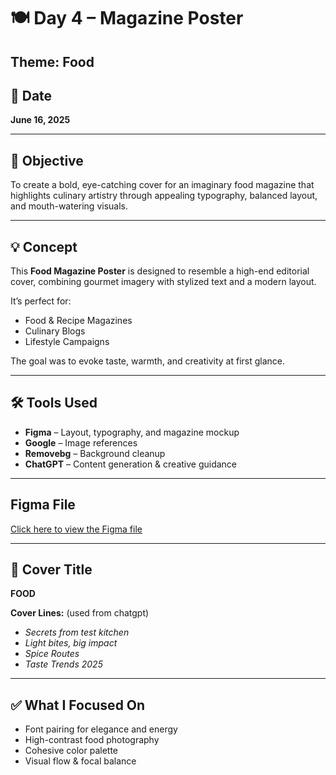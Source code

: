 # 🍽️ Day 4 – Magazine Poster  
**Theme:** Food  
---

## 📅 Date  
**June 16, 2025**

---

## 🎯 Objective  
To create a bold, eye-catching cover for an imaginary food magazine that highlights culinary artistry through appealing typography, balanced layout, and mouth-watering visuals.

---

## 💡 Concept  
This **Food Magazine Poster** is designed to resemble a high-end editorial cover, combining gourmet imagery with stylized text and a modern layout.

It’s perfect for:
- Food & Recipe Magazines  
- Culinary Blogs  
- Lifestyle Campaigns  

The goal was to evoke taste, warmth, and creativity at first glance.

---

## 🛠 Tools Used  
- **Figma** – Layout, typography, and magazine mockup  
- **Google** – Image references  
- **Removebg** – Background cleanup  
- **ChatGPT** – Content generation & creative guidance  

---

## Figma File  
[Click here to view the Figma file](https://www.figma.com/design/uKhpA8iwnxQ3kayThibpjE/Magazine-Cover-Mockup?node-id=0-1&t=bRXICF06acQHq8Lx-1) 

---

## 🧾 Cover Title  
**FOOD**

**Cover Lines:** (used from chatgpt)  
- *Secrets from test kitchen*  
- *Light bites, big impact*  
- *Spice Routes*  
- *Taste Trends 2025*  

---

## ✅ What I Focused On    
- Font pairing for elegance and energy  
- High-contrast food photography  
- Cohesive color palette  
- Visual flow & focal balance  


